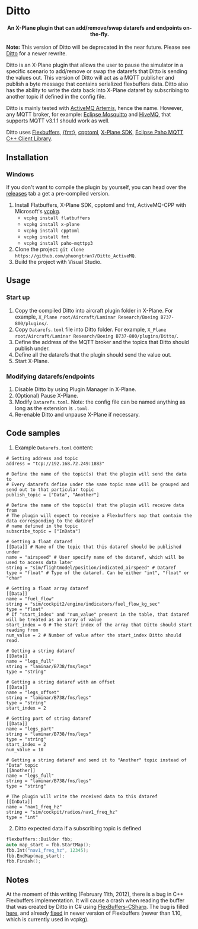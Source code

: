 # Ditto
<h4 align="center">An X-Plane plugin that can add/remove/swap datarefs and endpoints on-the-fly.</h4>

**Note:** This version of Ditto will be deprecated in the near future. Please see [Ditto](https://github.com/phuongtran7/Ditto) for a newer rewrite.

Ditto is an X-Plane plugin that allows the user to pause the simulator in a specific scenario to add/remove or swap the datarefs that Ditto is sending the values out. This version of Ditto will act as a MQTT publisher and publish a byte message that contains serialized flexbuffers data. Ditto also has the ability to write the data back into X-Plane dataref by subscribing to another topic if defined in the config file.

Ditto is mainly tested with [ActiveMQ Artemis](https://activemq.apache.org/components/artemis/), hence the name. However, any MQTT broker, for example: [Eclipse Mosquitto](https://mosquitto.org/) and [HiveMQ](https://github.com/hivemq/hivemq-community-edition), that supports MQTT v3.1.1 should work as well.

Ditto uses [Flexbuffers](https://google.github.io/flatbuffers/flexbuffers.html), [{fmt}](https://github.com/fmtlib/fmt), [cpptoml](https://github.com/skystrife/cpptoml), [X-Plane SDK](https://developer.x-plane.com/sdk/), [Eclipse Paho MQTT C++ Client Library](https://github.com/eclipse/paho.mqtt.cpp).

## Installation
### Windows
If you don't want to compile the plugin by yourself, you can head over the [releases](https://github.com/phuongtran7/Ditto_ActiveMQ/releases) tab a get a pre-compiled version.

1. Install Flatbuffers, X-Plane SDK, cpptoml and fmt, ActiveMQ-CPP with Microsoft's [vcpkg](https://github.com/Microsoft/vcpkg).
    * `vcpkg install flatbuffers`
    * `vcpkg install x-plane`
    * `vcpkg install cpptoml`
    * `vcpkg install fmt`
    * `vcpkg install paho-mqttpp3`
2. Clone the project: `git clone https://github.com/phuongtran7/Ditto_ActiveMQ`.
3. Build the project with Visual Studio.

## Usage
### Start up
1. Copy the compiled Ditto into aircraft plugin folder in X-Plane. For example, `X_Plane root/Aircraft/Laminar Research/Boeing B737-800/plugins/`.
2. Copy `Datarefs.toml` file into Ditto folder. For example, `X_Plane root/Aircraft/Laminar Research/Boeing B737-800/plugins/Ditto/`. 
3. Define the address of the MQTT broker and the topics that Ditto should publish under.
4. Define all the datarefs that the plugin should send the value out.
5. Start X-Plane.

### Modifying datarefs/endpoints
1. Disable Ditto by using Plugin Manager in X-Plane.
2. (Optional) Pause X-Plane.
3. Modify `Datarefs.toml`. Note: the config file can be named anything as long as the extension is `.toml`.
4. Re-enable Ditto and unpause X-Plane if necessary.

## Code samples
1. Example `Datarefs.toml` content:
```
# Setting address and topic
address = "tcp://192.168.72.249:1883"

# Define the name of the topic(s) that the plugin will send the data to
# Every datarefs define under the same topic name will be grouped and send out to that particular topic
publish_topic = ["Data", "Another"]

# Define the name of the topic(s) that the plugin will receive data from
# The plugin will expect to receive a Flexbuffers map that contain the data corresponding to the dataref
# name defined in the topic
subscribe_topic = ["InData"]

# Getting a float dataref
[[Data]] # Name of the topic that this dataref should be published under
name = "airspeed" # User specify name of the dataref, which will be used to access data later
string = "sim/flightmodel/position/indicated_airspeed" # Dataref
type = "float" # Type of the dataref. Can be either "int", "float" or "char"

# Getting a float array dataref
[[Data]]
name = "fuel_flow"
string = "sim/cockpit2/engine/indicators/fuel_flow_kg_sec"
type = "float"
# If "start_index" and "num_value" present in the table, that dataref will be treated as an array of value
start_index = 0 # The start index of the array that Ditto should start reading from
num_value = 2 # Number of value after the start_index Ditto should read.

# Getting a string dataref
[[Data]]
name = "legs_full"
string = "laminar/B738/fms/legs"
type = "string"

# Getting a string dataref with an offset
[[Data]]
name = "legs_offset"
string = "laminar/B738/fms/legs"
type = "string"
start_index = 2

# Getting part of string dataref
[[Data]]
name = "legs_part"
string = "laminar/B738/fms/legs"
type = "string"
start_index = 2
num_value = 10

# Getting a string dataref and send it to "Another" topic instead of "Data" topic
[[Another]]
name = "legs_full"
string = "laminar/B738/fms/legs"
type = "string"

# The plugin will write the received data to this dataref
[[InData]]
name = "nav1_freq_hz"
string = "sim/cockpit/radios/nav1_freq_hz"
type = "int"
```

2. Ditto expected data if a subscribing topic is defined
```cpp
flexbuffers::Builder fbb;
auto map_start = fbb.StartMap();
fbb.Int("nav1_freq_hz", 12345);
fbb.EndMap(map_start);
fbb.Finish();
```

## Notes
At the moment of this writing (February 11th, 2012), there is a bug in C++ Flexbuffers implementation. It will cause a crash when reading the buffer that was created by Ditto in C# using [FlexBuffers-CSharp](https://github.com/mzaks/FlexBuffers-CSharp). The bug is filled [here](https://github.com/mzaks/FlexBuffers-CSharp/issues/1), and already [fixed](https://github.com/google/flatbuffers/issues/5760) in newer version of Flexbuffers (newer than 1.10, which is currently used in vcpkg).